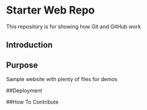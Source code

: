 # Starter Web Repo

This repository is for showing how Git and GitHub work
## Introduction

## Purpose

Sample website with plenty of files for demos

##Deployment

##How To Contribute